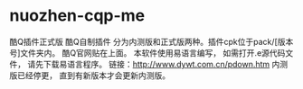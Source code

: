 # nuozhen-cqp-me
酷Q插件正式版
酷Q自制插件 分为内测版和正式版两种。插件cpk位于pack/[版本号]文件夹内。 酷Q官网贴在上面。 本软件使用易语言编写， 如需打开.e源代码文件， 请先下载易语言程序。 链接：http://www.dywt.com.cn/pdown.htm 内测版已经停更， 直到有新版本才会更新内测版。
